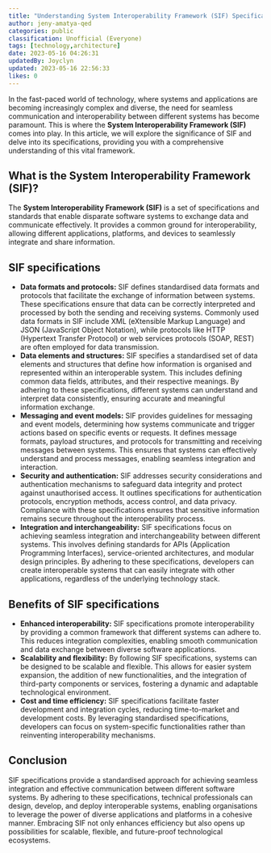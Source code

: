 ```yaml
---
title: "Understanding System Interoperability Framework (SIF) Specifications"
author: jeny-amatya-qed
categories: public
classification: Unofficial (Everyone)
tags: [technology,architecture]
date: 2023-05-16 04:26:31
updatedBy: Joyclyn
updated: 2023-05-16 22:56:33
likes: 0
---
```


In the fast-paced world of technology, where systems and applications are becoming increasingly complex and diverse, the need for seamless communication and interoperability between different systems has become paramount. This is where the **System Interoperability Framework (SIF)** comes into play. In this article, we will explore the significance of SIF and delve into its specifications, providing you with a comprehensive understanding of this vital framework.

## What is the System Interoperability Framework (SIF)?

The **System Interoperability Framework (SIF)** is a set of specifications and standards that enable disparate software systems to exchange data and communicate effectively. It provides a common ground for interoperability, allowing different applications, platforms, and devices to seamlessly integrate and share information.

## SIF specifications

* **Data formats and protocols:**
    SIF defines standardised data formats and protocols that facilitate the exchange of information between systems. These specifications ensure that data can be correctly interpreted and processed by both the sending and receiving systems. Commonly used data formats in SIF include XML (eXtensible Markup Language) and JSON (JavaScript Object Notation), while protocols like HTTP (Hypertext Transfer Protocol) or web services protocols (SOAP, REST) are often employed for data transmission.
* **Data elements and structures:**
    SIF specifies a standardised set of data elements and structures that define how information is organised and represented within an interoperable system. This includes defining common data fields, attributes, and their respective meanings. By adhering to these specifications, different systems can understand and interpret data consistently, ensuring accurate and meaningful information exchange.
* **Messaging and event models:**
    SIF provides guidelines for messaging and event models, determining how systems communicate and trigger actions based on specific events or requests. It defines message formats, payload structures, and protocols for transmitting and receiving messages between systems. This ensures that systems can effectively understand and process messages, enabling seamless integration and interaction.
* **Security and authentication:**
    SIF addresses security considerations and authentication mechanisms to safeguard data integrity and protect against unauthorised access. It outlines specifications for authentication protocols, encryption methods, access control, and data privacy. Compliance with these specifications ensures that sensitive information remains secure throughout the interoperability process.
* **Integration and interchangeability:**
    SIF specifications focus on achieving seamless integration and interchangeability between different systems. This involves defining standards for APIs (Application Programming Interfaces), service-oriented architectures, and modular design principles. By adhering to these specifications, developers can create interoperable systems that can easily integrate with other applications, regardless of the underlying technology stack.

## Benefits of SIF specifications

* **Enhanced interoperability:**
    SIF specifications promote interoperability by providing a common framework that different systems can adhere to. This reduces integration complexities, enabling smooth communication and data exchange between diverse software applications.
* **Scalability and flexibility:**
    By following SIF specifications, systems can be designed to be scalable and flexible. This allows for easier system expansion, the addition of new functionalities, and the integration of third-party components or services, fostering a dynamic and adaptable technological environment.
* **Cost and time efficiency:**
    SIF specifications facilitate faster development and integration cycles, reducing time-to-market and development costs. By leveraging standardised specifications, developers can focus on system-specific functionalities rather than reinventing interoperability mechanisms.

## Conclusion

SIF specifications provide a standardised approach for achieving seamless integration and effective communication between different software systems. By adhering to these specifications, technical professionals can design, develop, and deploy interoperable systems, enabling organisations to leverage the power of diverse applications and platforms in a cohesive manner. Embracing SIF not only enhances efficiency but also opens up possibilities for scalable, flexible, and future-proof technological ecosystems.